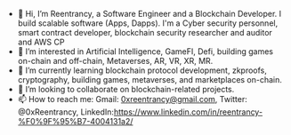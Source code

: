 - 👋 Hi, I’m Reentrancy, a Software Engineer and a Blockchain Developer. I build scalable software (Apps, Dapps). I'm a Cyber security personnel, smart contract developer, blockchain security researcher and auditor and AWS CP
- 👀 I’m interested in Artificial Intelligence, GameFI, Defi, building games on-chain and off-chain, Metaverses, AR, VR, XR, MR.
- 🌱 I’m currently learning blockchain protocol development, zkproofs, cryptography, building games, metaverses, and marketplaces on-chain.
- 💞️ I’m looking to collaborate on blockchain-related projects.
- 📫 How to reach me: Gmail: 0xreentrancy@gmail.com, Twitter: @0xReentrancy, LinkedIn:https://www.linkedin.com/in/reentrancy-%F0%9F%95%B7-4004131a2/

<!---
Cyber-Mitch/Cyber-Mitch is a ✨ special ✨ repository because its `README.md` (this file) appears on your GitHub profile.
You can click the Preview link to take a look at your changes.
--->

